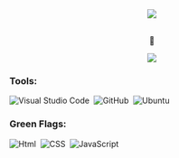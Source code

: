   <div align="center">

<img align="center" src="https://user-images.githubusercontent.com/99366403/214188054-8f9bc3a0-b9e7-4359-8271-5d5e28ca64f3.png" />
<br></div>

 <div align="center">
<br><p align="center">👀</p>  
<p align="center"><img align="center" src="https://profile-counter.glitch.me/{andrekdev}/count.svg" /></p> 
</div>

### Tools:
![Visual Studio Code](https://img.shields.io/badge/-Visual%20Studio%20Code-0D1117?style=for-the-badge&logo=visual-studio-code&logoColor=007ACC&labelColor=0D1117)&nbsp;
![GitHub](https://img.shields.io/badge/-GitHub-0D1117?style=for-the-badge&logo=github&labelColor=0D1117)&nbsp;
![Ubuntu](https://img.shields.io/badge/-ubuntu-0D1117?style=for-the-badge&logo=ubuntu&labelColor=0D1117)&nbsp;

  ### Green Flags:
![Html](https://img.shields.io/badge/HTML5-E34F26?style=for-the-badge&logo=html5&logoColor=white)&nbsp;
![CSS](https://img.shields.io/badge/CSS3-1572B6?style=for-the-badge&logo=css3&logoColor=white)&nbsp;
![JavaScript](https://img.shields.io/badge/JavaScript-F7DF1E?style=for-the-badge&logo=javascript&logoColor=black)&nbsp;



  

